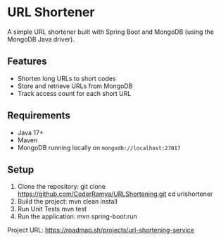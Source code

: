 # URL Shortener

A simple URL shortener built with Spring Boot and MongoDB (using the MongoDB Java driver).

## Features

- Shorten long URLs to short codes
- Store and retrieve URLs from MongoDB
- Track access count for each short URL

## Requirements

- Java 17+
- Maven
- MongoDB running locally on `mongodb://localhost:27017`

## Setup

1. Clone the repository:
   git clone https://github.com/CoderRamya/URLShortening.git cd urlshortener
2. Build the project:
   mvn clean install
3. Run Unit Tests
   mvn test
4. Run the application:
   mvn spring-boot:run


Project URL: https://roadmap.sh/projects/url-shortening-service


